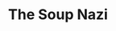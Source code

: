 ---
title: 'The Soup Nazi'
episode: 6
pc: 706
written: Spike Feresten
directed: Andy Ackerman
aired: November 2, 1995
imdb: 'http://www.imdb.com/title/tt0697782/'
wiki: 'https://en.wikipedia.org/wiki/The_Soup_Nazi'
taxonomy:
    category:
        - episode
---